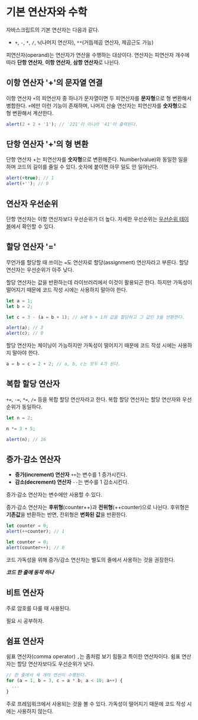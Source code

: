 # 기본 연산자와 수학
자바스크립트의 기본 연산자는 다음과 같다.
- `+`, `-`, `*`, `/`, `%`(나머지 연산자), `**`(거듭제곱 연산자, 제곱근도 가능)

피연산자(operand)는 연산자가 연산을 수행하는 대상이다. 연산자는 피연산자 개수에 따라 **단항 연산자**, **이항 연산자**, **삼항 연산자**로 나뉜다.

## 이항 연산자 '+'의 문자열 연결
이항 연산자 `+`의 피연산자 중 하나가 문자열이면 두 피연산자를 **문자형**으로 형 변환해서 병합한다. `+`에만 이런 기능이 존재하며, 나머지 산술 연산자는 피연산자를 **숫자형**으로 형 변환해서 계산한다.
```js
alert(2 + 2 + '1'); // '221'이 아니라 '41'이 출력된다.
```

## 단항 연산자 '+'의 형 변환
단항 연산자 +는 피연산자를 **숫자형**으로 변환해준다. Number(value)와 동일한 일을 하며 코드의 길이를 줄일 수 있다. 숫자에 붙이면 아무 일도 안 일어난다.
```js
alert(+true); // 1
alert(+''); // 0
```

## 연산자 우선순위
단항 연산자는 이항 연산자보다 우선순위가 더 높다. 자세한 우선순위는 [우선순위 테이블](https://developer.mozilla.org/ko/docs/Web/JavaScript/Reference/Operators/Operator_Precedence#%ED%91%9C)에서 확인할 수 있다.

## 할당 연산자 '='
무언가를 할당할 때 쓰이는 `=`도 연산자로 할당(assignment) 연산자라고 부른다. 할당 연산자는 우선순위가 아주 낮다.

할당 연산자는 값을 반환하는데 라이브러리에서 이것이 활용되곤 한다. 하지만 가독성이 떨어지기 때문에 코드 작성 시에는 사용하지 말아야 한다.
```js
let a = 1;
let b = 2;

let c = 3 - (a = b + 1); // a에 b + 1의 값을 할당하고 그 값인 3을 반환한다.

alert(a); // 3
alert(c); // 0
```

할당 연산자는 체이닝이 가능하지만 가독성이 떨어지기 때문에 코드 작성 시에는 사용하지 말아야 한다.
```js
a = b = c = 2 + 2; // a, b, c는 모두 4가 된다.
```

## 복합 할당 연산자
`+=`, `-=`, `*=`, `/=` 등을 복합 할당 연산자라고 한다. 복합 할당 연산자는 할당 연산자와 우선순위가 동일하다.
```js
let n = 2;

n *= 3 + 5; 

alert(n); // 16
```

## 증가·감소 연산자
- **증가(increment) 연산자** `++`는 변수를 1 증가시킨다.
- **감소(decrement) 연산자** `--`는 변수를 1 감소시킨다.

증가·감소 연산자는 변수에만 사용할 수 있다.

증가·감소 연산자는 **후위형**(counter++)과 **전위형**(++counter)으로 나뉜다. 후위형은 **기존값**을 반환하는 반면, 전위형은 **변화된 값**을 반환한다.
```js
let counter = 0;
alert(++counter); // 1
```
```js
let counter = 0;
alert(counter++); // 0
```

코드 가독성을 위해 증가/감소 연산자는 별도의 줄에서 사용하는 것을 권장한다.

***코드 한 줄에 동작 하나***

## 비트 연산자
주로 암호를 다룰 때 사용된다.

필요 시 공부하자.

## 쉼표 연산자
쉼표 연산자(comma operator) `,`는 좀처럼 보기 힘들고 특이한 연산자이다. 쉼표 연산자는 할당 연산자보다도 우선순위가 낮다.
```js
// 한 줄에서 세 개의 연산이 수행된다.
for (a = 1, b = 3, c = a * b; a < 10; a++) {
  ...
}
```
주로 프레임워크에서 사용되는 것을 볼 수 있다. 가독성이 떨어지기 때문에 코드 작성 시에는 사용하지 않는다.
